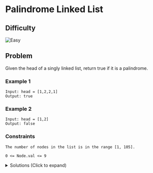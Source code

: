 # Palindrome Linked List

## Difficulty

![Easy](https://img.shields.io/badge/easy-5cb85c?style=for-the-badge&logoColor=white)

## Problem

Given the head of a singly linked list, return true if it is a palindrome.

### Example 1

```
Input: head = [1,2,2,1]
Output: true
```

### Example 2

```
Input: head = [1,2]
Output: false
```

### Constraints

`The number of nodes in the list is in the range [1, 105].`

`0 <= Node.val <= 9`

<details>
  <summary>Solutions (Click to expand)</summary>

### Explanation

#### Solution

##### Intuition

There are several ways to check for a palidrome lists. The simplest would be to reverse the list and check if the original and reverse lists match. Another way to do without extra `O(N)` memory would be to start two pointers from the middle of the list and move them outwards and checking if the nodes at both pointers are the same.

```
[1,2,3,3,2,1]
     ^ ^

[1,2,3,3,2,1]
   ^     ^

[1,2,3,3,2,1]
 ^         ^
```

This is the same as splitting the string in half, reversing one of the halves and comparing them

```
[1,2,3 | 3,2,1]

[1,2,3 | 1,2,3] // reverse the second half

[1,2,3 | 1,2,3]
 ^       ^

[1,2,3 | 1,2,3]
   ^       ^

[1,2,3 | 1,2,3]
     ^       ^
// both halves are the same
```

Splitting the string in halve and reversing would prevent us from having to traverse the list backwards which cannot be done in a singly linked list

##### Implementation

We first need to halve the list. We can do this using a fast and slow pointer. The fast pointer would travel the at twice the rate of the slow pointer putting the slow pointer at the middle of the list once the fast pointer reaches the end.

For an even length linked list the fast pointer will land on `null` and the slow pointer will land on the first node of the second halve of the linked list

```
[1 2 2 1] null
     ^     ^
   slow   fast
```

For an odd length linked list the slow pointer will land on the last node and the slow pointer will land on the middle node. Since we middle node is considered to be a part of both halves we can exclude this node. In this case we can advance the slow pointer so it lands on the first node of the second halve.

```
[1 2 3 2 1]
     ^   ^
    slow fast

[1 2 3 2 1] null
       ^     ^
      slow  fast
```

We can then reverse the second halve and compare both halves by placing a pointer at head and a pointer at the reversed start of the second halve.

```
[1 2] [1 2]
 ^     ^
[1 2] [1 2]
   ^     ^
```

Time: `O(N)` Where `N` is the length of the list

Space: `O(1)`

- [JavaScript](./palindrome-linked-list.js)
- [TypeScript](./palindrome-linked-list.ts)
- [Java](./palindrome-linked-list.java)
- [Go](./palindrome-linked-list.go)

</details>
